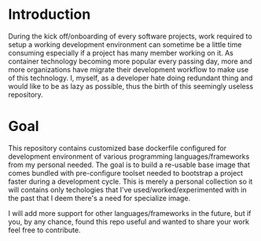 # Introduction

During the kick off/onboarding of every software projects, work required to setup a working development environment can sometime be a little time consuming especially if a project has many member working on it. As container technology becoming more popular every passing day, more and more organizations have migrate their development workflow to make use of this technology. I, myself, as a developer hate doing redundant thing and would like to be as lazy as possible, thus the birth of this seemingly useless repository.

# Goal

This repository contains customized base dockerfile configured for development environment of various programming languages/frameworks from my personal needed. The goal is to build a re-usable base image that comes bundled with pre-configure toolset needed to bootstrap a project faster during a development cycle. This is merely a personal collection so it will contains only techologies that I've used/worked/experimented with in the past that I deem there's a need for specialize image.

I will add more support for other languages/frameworks in the future, but if you, by any chance, found this repo useful and wanted to share your work feel free to contribute.
